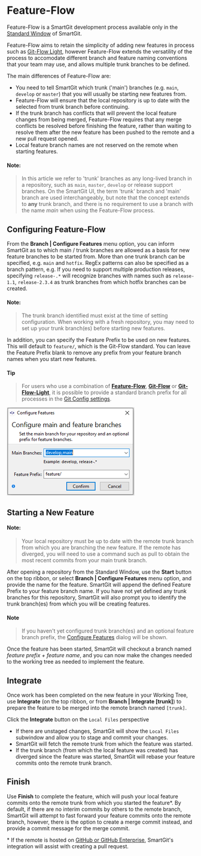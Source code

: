 # Feature-Flow

Feature-Flow is a SmartGit development process available only in the [Standard Window](../GUI/Standard-Window.md) of SmartGit.

Feature-Flow aims to retain the simplicity of adding new features in process such as [Git-Flow Light](Git-Flow-Light.md), however Feature-Flow extends the versatility of the process to accomodate different branch and feature naming conventions that your team may use, and allows multiple trunk branches to be defined.

The main differences of Feature-Flow are:

- You need to tell SmartGit which trunk ('main') branches (e.g. `main`, `develop` or `master`) that you will usually be starting new features from.
- Feature-Flow will ensure that the local repository is up to date with the selected from trunk branch before continuing.
- If the trunk branch has conflicts that will prevent the local feature changes from being merged, Feature-Flow requires that any merge conflicts be resolved before finishing the feature, rather than waiting to resolve them after the new feature has been pushed to the remote and a new pull request opened.
- Local feature branch names are not reserved on the remote when starting features.

#### Note:

> In this article we refer to 'trunk' branches as any long-lived branch in a repository, such as `main`, `master`, `develop` or release support branches.
> On the SmartGit UI, the term 'trunk' branch and 'main' branch are used interchangeably, but note that the concept extends to **any** trunk branch, and there is no requirement to use a branch with the name *main* when using the Feature-Flow process.

## Configuring Feature-Flow

From the **Branch \| Configure Features** menu option, you can inform SmartGit as to which main / trunk branches are allowed as a basis for new feature branches to be started from. More than one trunk branch can be specified, e.g. `main` and `hotfix`. 
RegEx patterns can also be specified as a branch pattern, e.g. If you need to support multiple production releases, specifying `release-.*` will recognize branches with names such as `release-1.1`, `release-2.3.4` as trunk branches from which hotfix branches can be created.

#### Note:

> The trunk branch identified must exist at the time of setting configuration.
> When working with a fresh repository, you may need to set up your trunk branch(es) before starting new features.

In addition, you can specify the Feature Prefix to be used on new features. This will default to `feature/`, which is the Git-Flow standard. You can leave the Feature Prefix blank to remove any prefix from your feature branch names when you start new features.

#### Tip
> For users who use a combination of [**Feature-Flow**](../../DevelopmentProcesses/Feature-Flow.md), [**Git-Flow**](../../DevelopmentProcesses/Git-Flow.md) or [**Git-Flow-Light**](../../DevelopmentProcesses/Git-Flow-Light.md), it is possible to provide a standard branch prefix for all processes in the [Git Config settings](../GUI/Preferences/Commands.md#tip---feature-branch-prefixing).

![Feature-Flow configuration](../images/Feature-Flow-Configuration.png)

## Starting a New Feature

#### Note:

> Your local repository must be up to date with the remote trunk branch from which you are branching the new feature.
> If the remote has diverged, you will need to use a command such as pull to obtain the most recent commits from your main trunk branch.

After opening a repository from the Standard Window, use the **Start** button on the top ribbon, or select **Branch \| Configure Features**  menu option, and provide the name for the feature. SmartGit will append the defined Feature Prefix to your feature branch name. If you have not yet defined any trunk branches for this repository, SmartGit will also prompt you to identify the trunk branch(es) from which you will be creating features.

#### Note
> If you haven't yet configured trunk branch(es) and an optional feature branch prefix, the [Configure Features](#configuring-feature-flow) dialog will be shown.

Once the feature has been started, SmartGit will checkout a branch named *feature prefix + feature name*, and you can now make the changes needed to the working tree as needed to implement the feature.

## Integrate

Once work has been completed on the new feature in your Working Tree, use **Integrate** (on the top ribbon, or from **Branch \| Integrate [trunk]**)
to prepare the feature to be merged into the remote branch named `[trunk]`.

Click the **Integrate** button on the `Local Files` perspective

- If there are unstaged changes, SmartGit will show the `Local Files` subwindow and allow you to stage and commit your changes.
- SmartGit will fetch the remote trunk from which the feature was started.
- If the trunk branch (from which the local feature was created) has diverged since the feature was started, SmartGit will rebase your feature commits onto the remote trunk branch.

## Finish

Use **Finish** to complete the feature, which will push your local feature commits onto the remote trunk from which you started the feature<super>*</super>.
By default, if there are no interim commits by others to the remote branch, SmartGit will attempt to fast forward your feature commits onto the remote branch, however, there is the option to create a merge commit instead, and provide a commit message for the merge commit.

<super>*</super> If the remote is hosted on [GitHub or GitHub Enterprise](../Integrations/GitHub-integration.md), SmartGit's integration will assist with creating a pull request.
